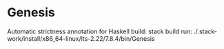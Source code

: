 # Genesis
Automatic strictness annotation for Haskell
build:
stack build
run: 
./.stack-work/install/x86_64-linux/lts-2.22/7.8.4/bin/Genesis 
